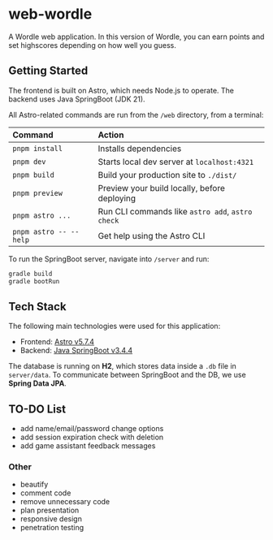 # web-wordle

A Wordle web application. In this version of Wordle, you can earn points and set highscores depending on how well you guess.

## Getting Started
The frontend is built on Astro, which needs Node.js to operate.
The backend uses Java SpringBoot (JDK 21).

All Astro-related commands are run from the `/web` directory, from a terminal:

| Command                | Action                                           |
| :----------------------| :----------------------------------------------- |
| `pnpm install`         | Installs dependencies                            |
| `pnpm dev`             | Starts local dev server at `localhost:4321`      |
| `pnpm build`           | Build your production site to `./dist/`          |
| `pnpm preview`         | Preview your build locally, before deploying     |
| `pnpm astro ...`       | Run CLI commands like `astro add`, `astro check` |
| `pnpm astro -- --help` | Get help using the Astro CLI                     |

To run the SpringBoot server, navigate into `/server` and run:
```sh
gradle build
gradle bootRun
```

## Tech Stack
The following main technologies were used for this application:
- Frontend: [Astro v5.7.4](https://astro.build/)
- Backend: [Java SpringBoot v3.4.4](https://spring.io/projects/spring-boot)

The database is running on **H2**, which stores data inside a `.db` file in `server/data`. To communicate between SpringBoot and the DB, we use **Spring Data JPA**.

## TO-DO List
- add name/email/password change options
- add session expiration check with deletion
- add game assistant feedback messages
### Other
- beautify
- comment code
- remove unnecessary code
- plan presentation
- responsive design
- penetration testing